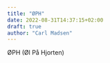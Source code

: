 ```yaml
---
title: "ØPH"
date: 2022-08-31T14:37:15+02:00
draft: true
author: "Carl Madsen"
---
```


ØPH (Øl På Hjorten)